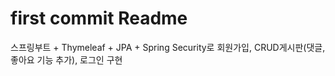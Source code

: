 # first commit Readme
스프링부트 + Thymeleaf + JPA + Spring Security로 회원가입, CRUD게시판(댓글, 좋아요 기능 추가), 로그인 구현
